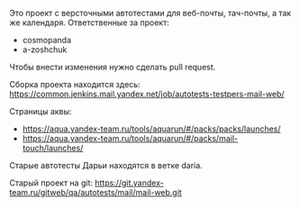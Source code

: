 Это проект с версточными автотестами для веб-почты, тач-почты, а так же календаря. 
Ответственные за проект: 
- cosmopanda 
- a-zoshchuk

Чтобы внести изменения нужно сделать pull request. 

Сборка проекта находится здесь: 
https://common.jenkins.mail.yandex.net/job/autotests-testpers-mail-web/ 

Страницы аквы: 
- https://aqua.yandex-team.ru/tools/aquarun/#/packs/packs/launches/ 
- https://aqua.yandex-team.ru/tools/aquarun/#/packs/mail-touch/launches/ 

Старые автотесты Дарьи находятся в ветке daria. 

Старый проект на git: https://git.yandex-team.ru/gitweb/qa/autotests/mail/mail-web.git 
